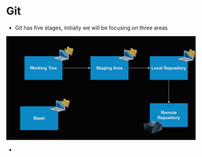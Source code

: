 # Git

* Git has five stages, initially we will be focusing on three areas

![preview](images/5.jpg)

* 
